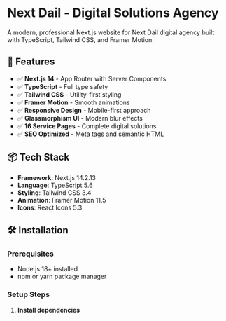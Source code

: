 # Next Dail - Digital Solutions Agency

A modern, professional Next.js website for Next Dail digital agency built with TypeScript, Tailwind CSS, and Framer Motion.

## 🚀 Features

- ✅ **Next.js 14** - App Router with Server Components
- ✅ **TypeScript** - Full type safety
- ✅ **Tailwind CSS** - Utility-first styling
- ✅ **Framer Motion** - Smooth animations
- ✅ **Responsive Design** - Mobile-first approach
- ✅ **Glassmorphism UI** - Modern blur effects
- ✅ **16 Service Pages** - Complete digital solutions
- ✅ **SEO Optimized** - Meta tags and semantic HTML

## 📦 Tech Stack

- **Framework**: Next.js 14.2.13
- **Language**: TypeScript 5.6
- **Styling**: Tailwind CSS 3.4
- **Animation**: Framer Motion 11.5
- **Icons**: React Icons 5.3

## 🛠️ Installation

### Prerequisites

- Node.js 18+ installed
- npm or yarn package manager

### Setup Steps

1. **Install dependencies**
